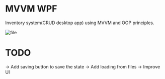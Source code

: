 # MVVM WPF

Inventory system(CRUD desktop app) using MVVM and OOP principles.

![file](https://github.com/user-attachments/assets/b9e52f66-502f-4821-b745-1d33368c78bd)

# TODO
-> Add saving button to save the state
-> Add loading from files
-> Improve UI
